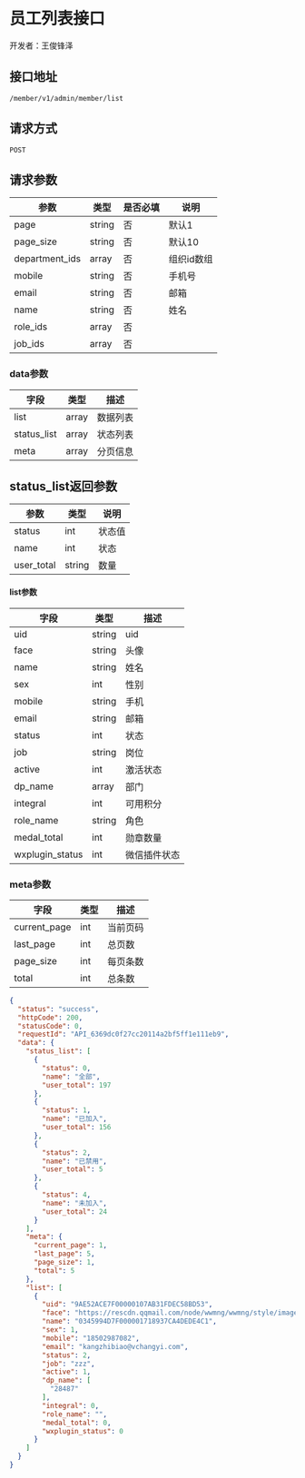# 员工列表接口

开发者：王俊锋泽

## 接口地址

`/member/v1/admin/member/list`

## 请求方式

`POST`

## 请求参数

| 参数 | 类型 | 是否必填 | 说明 |
| --- | --- | --- | --- |
| page | string | 否 | 默认1  |
| page_size | string | 否 | 默认10  |
| department_ids | array | 否 | 组织id数组 |
| mobile | string | 否 | 手机号 |
| email | string | 否 | 邮箱  |
| name | string | 否 | 姓名 |
| role_ids | array | 否 |   |
| job_ids | array | 否 |   |

### data参数

| 字段 | 类型  | 描述     |
| ---- | ----- | -------- |
| list | array | 数据列表 |
| status_list | array | 状态列表 |
| meta | array | 分页信息 |

## status_list返回参数

| 参数   | 类型    | 说明  | 
| -------- | ------- | ------- | 
| status        | int    |     状态值    |
| name     | int    | 状态    |
| user_total   | string | 数量  |

#### list参数

| 字段          | 类型   | 描述        |
| ------------- | ------ | ----------- |
| uid        | string    | uid        |
| face     | string    | 头像    |
| name   | string | 姓名  |
| sex     | int | 性别 |
| mobile      | string | 手机     |
| email     | string | 邮箱    |
| status      | int | 状态     |
| job      | string | 岗位     |
| active      | int | 激活状态     |
| dp_name      | array | 部门     |
| integral      | int | 可用积分     |
| role_name      | string | 角色     |
| medal_total      | int | 勋章数量     |
| wxplugin_status      | int | 微信插件状态     |

### meta参数

| 字段         | 类型 | 描述     |
| ------------ | ---- | -------- |
| current_page | int  | 当前页码 |
| last_page    | int  | 总页数   |
| page_size    | int  | 每页条数 |
| total        | int  | 总条数   |

```json
{
  "status": "success",
  "httpCode": 200,
  "statusCode": 0,
  "requestId": "API_6369dc0f27cc20114a2bf5ff1e111eb9",
  "data": {
    "status_list": [
      {
        "status": 0,
        "name": "全部",
        "user_total": 197
      },
      {
        "status": 1,
        "name": "已加入",
        "user_total": 156
      },
      {
        "status": 2,
        "name": "已禁用",
        "user_total": 5
      },
      {
        "status": 4,
        "name": "未加入",
        "user_total": 24
      }
    ],
    "meta": {
      "current_page": 1,
      "last_page": 5,
      "page_size": 1,
      "total": 5
    },
    "list": [
      {
        "uid": "9AE52ACE7F00000107AB31FDEC58BD53",
        "face": "https://rescdn.qqmail.com/node/wwmng/wwmng/style/images/independent/DefaultAvatar$73ba92b5.png",
        "name": "0345994D7F000001718937CA4DEDE4C1",
        "sex": 1,
        "mobile": "18502987082",
        "email": "kangzhibiao@vchangyi.com",
        "status": 2,
        "job": "zzz",
        "active": 1,
        "dp_name": [
          "28487"
        ],
        "integral": 0,
        "role_name": "",
        "medal_total": 0,
        "wxplugin_status": 0
      }
    ]
  }
}
```